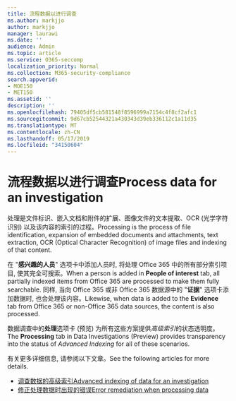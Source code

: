 ```yaml
---
title: 流程数据以进行调查
ms.author: markjjo
author: markjjo
manager: laurawi
ms.date: ''
audience: Admin
ms.topic: article
ms.service: O365-seccomp
localization_priority: Normal
ms.collection: M365-security-compliance
search.appverid:
- MOE150
- MET150
ms.assetid: ''
description: ''
ms.openlocfilehash: 79405df5cb581548f8596999a7154c4f8cf2afc1
ms.sourcegitcommit: 9d67cb52544321a430343d39eb336112c1a11d35
ms.translationtype: MT
ms.contentlocale: zh-CN
ms.lasthandoff: 05/17/2019
ms.locfileid: "34150604"
---
```

# <a name="process-data-for-an-investigation"></a><span data-ttu-id="45751-102">流程数据以进行调查</span><span class="sxs-lookup"><span data-stu-id="45751-102">Process data for an investigation</span></span>

<span data-ttu-id="45751-103">处理是文件标识、嵌入文档和附件的扩展、图像文件的文本提取、OCR (光学字符识别) 以及该内容的索引的过程。</span><span class="sxs-lookup"><span data-stu-id="45751-103">Processing is the process of file identification, expansion of embedded documents and attachments, text extraction, OCR (Optical Character Recognition) of image files and indexing of that content.</span></span>  

<span data-ttu-id="45751-104">在 "**感兴趣的人员**" 选项卡中添加人员时, 将处理 Office 365 中的所有部分索引项目, 使其完全可搜索。</span><span class="sxs-lookup"><span data-stu-id="45751-104">When a person is added in **People of interest** tab, all partially indexed items from Office 365 are processed to make them fully searchable.</span></span>  <span data-ttu-id="45751-105">同样, 当向 Office 365 或非 Office 365 数据源中的 "**证据**" 选项卡添加数据时, 也会处理该内容。</span><span class="sxs-lookup"><span data-stu-id="45751-105">Likewise, when data is added to the **Evidence** tab from Office 365 or non-Office 365 data sources, the content is also processed.</span></span>

<span data-ttu-id="45751-106">数据调查中的**处理**选项卡 (预览) 为所有这些方案提供*高级索引*的状态透明度。</span><span class="sxs-lookup"><span data-stu-id="45751-106">The **Processing** tab in Data Investigations (Preview) provides transparency into the status of *Advanced Indexing* for all of these scenarios.</span></span>

<span data-ttu-id="45751-107">有关更多详细信息, 请参阅以下文章。</span><span class="sxs-lookup"><span data-stu-id="45751-107">See the following articles for more details.</span></span>

- [<span data-ttu-id="45751-108">调查数据的高级索引</span><span class="sxs-lookup"><span data-stu-id="45751-108">Advanced indexing of data for an investigation</span></span>](index-data-people-of-interest.md)
- [<span data-ttu-id="45751-109">修正处理数据时出现的错误</span><span class="sxs-lookup"><span data-stu-id="45751-109">Error remediation when processing data</span></span>](error-remediation.md)
